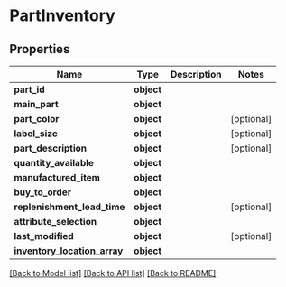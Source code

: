 # PartInventory

## Properties
Name | Type | Description | Notes
------------ | ------------- | ------------- | -------------
**part_id** | **object** |  | 
**main_part** | **object** |  | 
**part_color** | **object** |  | [optional] 
**label_size** | **object** |  | [optional] 
**part_description** | **object** |  | [optional] 
**quantity_available** | **object** |  | 
**manufactured_item** | **object** |  | 
**buy_to_order** | **object** |  | 
**replenishment_lead_time** | **object** |  | [optional] 
**attribute_selection** | **object** |  | 
**last_modified** | **object** |  | [optional] 
**inventory_location_array** | **object** |  | 

[[Back to Model list]](../README.md#documentation-for-models) [[Back to API list]](../README.md#documentation-for-api-endpoints) [[Back to README]](../README.md)

